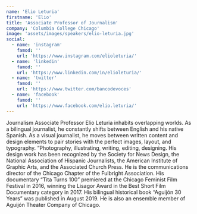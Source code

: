 ```yaml
---
name: 'Elio Leturia'
firstname: 'Elio'
title: 'Associate Professor of Journalism'
company: 'Columbia College Chicago'
image: 'assets/images/speakers/elio-leturia.jpg'
social:
  - name: 'instagram'
    famod: ''
    url: 'https://www.instagram.com/elioleturia/'
  - name: 'linkedin'
    famod: ''
    url: 'https://www.linkedin.com/in/elioleturia/'
  - name: 'twitter'
    famod: ''
    url: 'https://www.twitter.com/bancodevoces'
  - name: 'facebook'
    famod: ''
    url: 'https://www.facebook.com/elio.leturia/'
---
```


Journalism Associate Professor Elio Leturia inhabits overlapping worlds. As a bilingual journalist, he constantly shifts between English and his native Spanish. As a visual journalist, he moves between written content and design elements to pair stories with the perfect images, layout, and typography. “Photography, illustrating, writing, editing, designing. His design work has been recognized by the Society for News Design, the National Association of Hispanic Journalists, the American Institute of Graphic Arts, and the Associated Church Press. He is the communications director of the Chicago Chapter of the Fulbright Association. His documentary “Tita Turns 100” premiered at the Chicago Feminist Film Festival in 2016, winning the Lisagor Award in the Best Short Film Documentary category in 2017. His bilingual historical book “Aguijón 30 Years” was published in August 2019. He is also an ensemble member of Aguijón Theater Company of Chicago.
